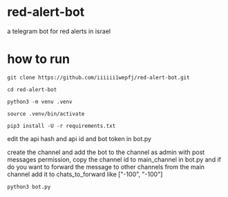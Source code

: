 # red-alert-bot
a telegram bot for red alerts in israel

# how to run
 ```
 git clone https://github.com/iiiiii1wepfj/red-alert-bot.git
 ```
 ```
 cd red-alert-bot
 ```
 ```
 python3 -m venv .venv
 ```
 ```
 source .venv/bin/activate
 ```
 ```
 pip3 install -U -r requirements.txt
 ```
 edit the api hash and api id and bot token in bot.py
 
 create the channel and add the bot to the channel as admin with post messages permission, copy the channel id to main_channel  in bot.py
 and if do you want to forward the message to other channels from the main channel add it to chats_to_forward like ["-100", "-100"]
 ```
 python3 bot.py
 ```
